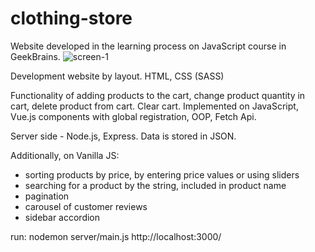 # clothing-store
Website developed in the learning process on JavaScript course in GeekBrains.
![screen-1](https://user-images.githubusercontent.com/48284147/162563990-ab1eb7f5-abc9-489f-98d5-6086b0bf2028.jpg)

Development website by layout. HTML, CSS (SASS)

Functionality of adding products to the cart, 
change product quantity in cart, delete product from cart. 
Clear cart. 
Implemented on JavaScript, Vue.js components with global registration, OOP, Fetch Api.

Server side - Node.js, Express. Data is stored in JSON.

Additionally, on Vanilla JS:
- sorting products by price, by entering price values or using sliders
- searching for a product by the string, included in product name
- pagination
- carousel of customer reviews
- sidebar accordion

run:
nodemon server/main.js
http://localhost:3000/
